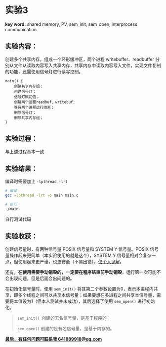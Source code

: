 # 实验3

**key word:** shared memory, PV, sem_init, sem_open, interprocess communication



## 实验内容：

创建多个共享内存，组成一个环形缓冲区，两个进程 writebuffer、readbuffer 分别从文件从读取内容写入共享内存，共享内存中读取内容写入文件，实现文件复制的功能，还需使用信号灯进行读写控制。

```
main() { 
	创建共享内存组； 
	创建信号灯； 
	信号灯赋初值； 
	创建两个进程readbuf、writebuf; 
	等待两个进程运行结束； 
	删除信号灯； 
	删除共享内存组； 
}
```

## 实验过程：

与上述过程基本一致

## 实验结果：

编译时需要加上 `-lpthread -lrt`

```sh
# 编译
gcc -lpthread -lrt -o main main.c

# 运行
./main
```



自行测试代码

## 实验收获：

创建信号量时，有两种信号量 POSIX 信号量和 SYSTEM Y 信号量。POSIX 信号量操作起来更简单（本实验使用的就是这个），SYSTEM Y 信号量相对会复杂一点，但使用起来更严谨，也更安全（不易出错），<u>仅个人见解</u>。

还有，**在使用需要手动销毁的，一定要在程序结束前手动销毁**，运行第一次可能不会出现问题，但是后面会出问题的。

在初始化信号量时，使用 `sem_init()` 将其第二个参数设置为0，表示本进程内共享，即多个线程之间可以共享本信号量；如果要想在多进程之间共享本信号量，需要将本值设为1（但本人测试并未成功），其后选择了使用 `sem_open()` 进行初始化。

> `sem_init() `创建的无名信号量，是基于程序的；
>
> `sem_open()` 创建的是有名信号量，是基于内存的。



**<u>最后，有任何问题可联系我 641889918@qq.com</u>**